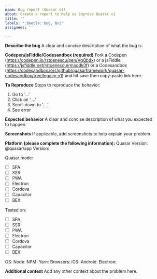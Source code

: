 ```yaml
---
name: Bug report (Quasar v1)
about: Create a report to help us improve Quasar v1
title: ''
labels: ":beetle: bug, Qv1"
assignees: ''

---
```


**Describe the bug**
A clear and concise description of what the bug is.

**Codepen/jsFiddle/Codesandbox (required)**
Fork a Codepen (https://codepen.io/rstoenescu/pen/VgQbdx) or a jsFiddle (https://jsfiddle.net/rstoenescu/rmaodk0f) or a Codesandbox (https://codesandbox.io/s/github/quasarframework/quasar-codesandbox/tree/legacy-v1) and hit save then copy-paste link here.

**To Reproduce**
Steps to reproduce the behavior:
1. Go to '...'
2. Click on '....'
3. Scroll down to '....'
4. See error

**Expected behavior**
A clear and concise description of what you expected to happen.

**Screenshots**
If applicable, add screenshots to help explain your problem.

**Platform (please complete the following information):**
Quasar Version:
@quasar/app Version:

Quasar mode:
  - [ ] SPA
  - [ ] SSR
  - [ ] PWA
  - [ ] Electron
  - [ ] Cordova
  - [ ] Capacitor
  - [ ] BEX

Tested on:
  - [ ] SPA
  - [ ] SSR
  - [ ] PWA
  - [ ] Electron
  - [ ] Cordova
  - [ ] Capacitor
  - [ ] BEX

OS:
Node:
NPM:
Yarn:
Browsers:
iOS:
Android:
Electron:

**Additional context**
Add any other context about the problem here.

